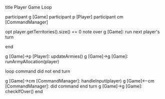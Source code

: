 title Player Game Loop

participant g [Game]
participant p [Player]
participant cm [CommandManager]

opt player.getTerritories().size() == 0
note over g [Game]: run next player's turn

end

g [Game]->p [Player]: updateArmies()
g [Game]->g [Game]: runArmyAllocation(player)

loop command did not end turn

g [Game]->cm [CommandManager]: handleInput(player)
g [Game]<--cm [CommandManager]: did command end turn
g [Game]->g [Game]: checkIfOver()
end